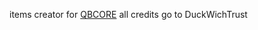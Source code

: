 items creator for [QBCORE](https://github.com/qbcore-framework/qb-core)
all credits go to DuckWichTrust
